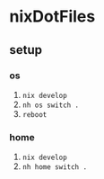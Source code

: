 # nixDotFiles

## setup

### os

1. `nix develop`
2. `nh os switch .`
3. `reboot`

### home

1. `nix develop`
2. `nh home switch .`
